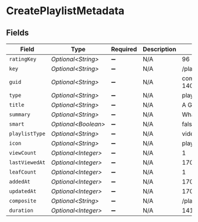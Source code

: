 # CreatePlaylistMetadata


## Fields

| Field                                                          | Type                                                           | Required                                                       | Description                                                    | Example                                                        |
| -------------------------------------------------------------- | -------------------------------------------------------------- | -------------------------------------------------------------- | -------------------------------------------------------------- | -------------------------------------------------------------- |
| `ratingKey`                                                    | *Optional\<String>*                                            | :heavy_minus_sign:                                             | N/A                                                            | 96                                                             |
| `key`                                                          | *Optional\<String>*                                            | :heavy_minus_sign:                                             | N/A                                                            | /playlists/96/items                                            |
| `guid`                                                         | *Optional\<String>*                                            | :heavy_minus_sign:                                             | N/A                                                            | com.plexapp.agents.none://a2f92937-1408-40e2-b022-63a8a9377e55 |
| `type`                                                         | *Optional\<String>*                                            | :heavy_minus_sign:                                             | N/A                                                            | playlist                                                       |
| `title`                                                        | *Optional\<String>*                                            | :heavy_minus_sign:                                             | N/A                                                            | A Great Playlist                                               |
| `summary`                                                      | *Optional\<String>*                                            | :heavy_minus_sign:                                             | N/A                                                            | What a great playlist                                          |
| `smart`                                                        | *Optional\<Boolean>*                                           | :heavy_minus_sign:                                             | N/A                                                            | false                                                          |
| `playlistType`                                                 | *Optional\<String>*                                            | :heavy_minus_sign:                                             | N/A                                                            | video                                                          |
| `icon`                                                         | *Optional\<String>*                                            | :heavy_minus_sign:                                             | N/A                                                            | playlist://image.smart                                         |
| `viewCount`                                                    | *Optional\<Integer>*                                           | :heavy_minus_sign:                                             | N/A                                                            | 1                                                              |
| `lastViewedAt`                                                 | *Optional\<Integer>*                                           | :heavy_minus_sign:                                             | N/A                                                            | 1705719589                                                     |
| `leafCount`                                                    | *Optional\<Integer>*                                           | :heavy_minus_sign:                                             | N/A                                                            | 1                                                              |
| `addedAt`                                                      | *Optional\<Integer>*                                           | :heavy_minus_sign:                                             | N/A                                                            | 1705719589                                                     |
| `updatedAt`                                                    | *Optional\<Integer>*                                           | :heavy_minus_sign:                                             | N/A                                                            | 1705724593                                                     |
| `composite`                                                    | *Optional\<String>*                                            | :heavy_minus_sign:                                             | N/A                                                            | /playlists/96/composite/1705724593                             |
| `duration`                                                     | *Optional\<Integer>*                                           | :heavy_minus_sign:                                             | N/A                                                            | 141000                                                         |